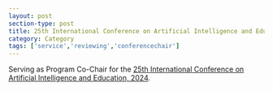 ```yaml
---
layout: post
section-type: post
title: 25th International Conference on Artificial Intelligence and Education - Program Co-Chair
category: Category
tags: ['service','reviewing','conferencechair']
---
```

Serving as Program Co-Chair for the [25th International Conference on Artificial Intelligence and Education, 2024](https://aied2024.cesar.school/).

